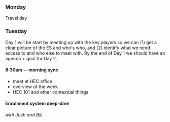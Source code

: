 
### Monday 
Travel day

### Tuesday
Day 1 will be start by meeting up with the key players so we can (1) get a clear picture of the ES and who's who, and (2) identify what we need access to and who else to meet with. By the end of Day 1 we should have an agenda + goal for Day 2. 

#### 8:30am -- morning sync
+ meet at HEC office
+ overview of the week
+ HEC 101 and other contextual things 

#### Enrollment system deep-dive 
_with Josh and Bill_ 
